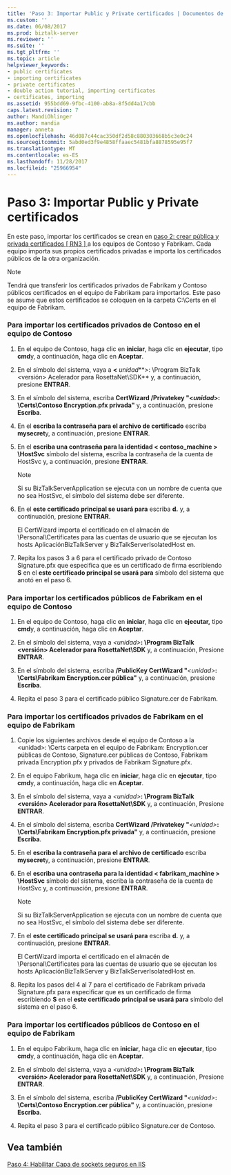 ```yaml
---
title: 'Paso 3: Importar Public y Private certificados | Documentos de Microsoft'
ms.custom: ''
ms.date: 06/08/2017
ms.prod: biztalk-server
ms.reviewer: ''
ms.suite: ''
ms.tgt_pltfrm: ''
ms.topic: article
helpviewer_keywords:
- public certificates
- importing certificates
- private certificates
- double action tutorial, importing certificates
- certificates, importing
ms.assetid: 955bdd69-9fbc-4100-ab8a-8f5dd4a17cbb
caps.latest.revision: 7
author: MandiOhlinger
ms.author: mandia
manager: anneta
ms.openlocfilehash: 46d087c44cac350df2d58c880303668b5c3e0c24
ms.sourcegitcommit: 5abd0ed3f9e4858ffaaec5481bfa8878595e95f7
ms.translationtype: MT
ms.contentlocale: es-ES
ms.lasthandoff: 11/28/2017
ms.locfileid: "25966954"
---
```

# <a name="step-3-importing-public-and-private-certificates"></a>Paso 3: Importar Public y Private certificados
En este paso, importar los certificados se crean en [paso 2: crear pública y privada certificados &#91; RN3 &#93; ](../../adapters-and-accelerators/accelerator-rosettanet/step-2-creating-public-and-private-certificates.md) a los equipos de Contoso y Fabrikam. Cada equipo importa sus propios certificados privadas e importa los certificados públicos de la otra organización.  
  
> [!NOTE]
>  Tendrá que transferir los certificados privados de Fabrikam y Contoso públicos certificados en el equipo de Fabrikam para importarlos. Este paso se asume que estos certificados se coloquen en la carpeta C:\Certs en el equipo de Fabrikam.  
  
### <a name="to-import-the-contoso-private-certificates-on-the-contoso-computer"></a>Para importar los certificados privados de Contoso en el equipo de Contoso  
  
1.  En el equipo de Contoso, haga clic en **iniciar**, haga clic en **ejecutar**, tipo **cmd**y, a continuación, haga clic en **Aceptar**.  
  
2.  En el símbolo del sistema, vaya a  **\<**  *unidad***\>: \Program BizTalk \<versión\> Acelerador para RosettaNet\SDK** y, a continuación, presione **ENTRAR**.  
  
3.  En el símbolo del sistema, escriba **CertWizard /Privatekey "\<***unidad***\>: \Certs\Contoso Encryption.pfx privada"** y, a continuación, presione **Escriba**.  
  
4.  En el **escriba la contraseña para el archivo de certificado** escriba **mysecret**y, a continuación, presione **ENTRAR**.  
  
5.  En el **escriba una contraseña para la identidad < contoso_machine > \HostSvc** símbolo del sistema, escriba la contraseña de la cuenta de HostSvc y, a continuación, presione **ENTRAR**.  
  
    > [!NOTE]
    >  Si su BizTalkServerApplication se ejecuta con un nombre de cuenta que no sea HostSvc, el símbolo del sistema debe ser diferente.  
  
6.  En el **este certificado principal se usará para** escriba **d.** y, a continuación, presione **ENTRAR**.  
  
     El CertWizard importa el certificado en el almacén de \Personal\Certificates para las cuentas de usuario que se ejecutan los hosts AplicaciónBizTalkServer y BizTalkServerIsolatedHost en.  
  
7.  Repita los pasos 3 a 6 para el certificado privado de Contoso Signature.pfx que especifica que es un certificado de firma escribiendo **S** en el **este certificado principal se usará para** símbolo del sistema que anotó en el paso 6.  
  
### <a name="to-import-the-fabrikam-public-certificates-on-the-contoso-computer"></a>Para importar los certificados públicos de Fabrikam en el equipo de Contoso  
  
1.  En el equipo de Contoso, haga clic en **iniciar**, haga clic en **ejecutar,** tipo **cmd**y, a continuación, haga clic en **Aceptar**.  
  
2.  En el símbolo del sistema, vaya a  *\<unidad\>***: \Program BizTalk \<versión\> Acelerador para RosettaNet\SDK** y, a continuación, Presione **ENTRAR**.  
  
3.  En el símbolo del sistema, escriba **/PublicKey CertWizard "***\<unidad\>***: \Certs\Fabrikam Encryption.cer pública"** y, a continuación, presione  **Escriba**.  
  
4.  Repita el paso 3 para el certificado público Signature.cer de Fabrikam.  
  
### <a name="to-import-the-fabrikam-private-certificates-on-the-fabrikam-computer"></a>Para importar los certificados privados de Fabrikam en el equipo de Fabrikam  
  
1.  Copie los siguientes archivos desde el equipo de Contoso a la \<unidad\>: \Certs carpeta en el equipo de Fabrikam: Encryption.cer públicas de Contoso, Signature.cer públicas de Contoso, Fabrikam privada Encryption.pfx y privados de Fabrikam Signature.pfx.  
  
2.  En el equipo Fabrikum, haga clic en **iniciar**, haga clic en **ejecutar**, tipo **cmd**y, a continuación, haga clic en **Aceptar**.  
  
3.  En el símbolo del sistema, vaya a  *\<unidad\>***: \Program BizTalk \<versión\> Acelerador para RosettaNet\SDK** y, a continuación, Presione **ENTRAR**.  
  
4.  En el símbolo del sistema, escriba **CertWizard /Privatekey "***\<unidad\>***: \Certs\Fabrikam Encryption.pfx privada"** y, a continuación, presione **Escriba**.  
  
5.  En el **escriba la contraseña para el archivo de certificado** escriba **mysecret**y, a continuación, presione **ENTRAR**.  
  
6.  En el **escriba una contraseña para la identidad < fabrikam_machine > \HostSvc** símbolo del sistema, escriba la contraseña de la cuenta de HostSvc y, a continuación, presione **ENTRAR**.  
  
    > [!NOTE]
    >  Si su BizTalkServerApplication se ejecuta con un nombre de cuenta que no sea HostSvc, el símbolo del sistema debe ser diferente.  
  
7.  En el **este certificado principal se usará para** escriba **d.** y, a continuación, presione **ENTRAR**.  
  
     El CertWizard importa el certificado en el almacén de \Personal\Certificates para las cuentas de usuario que se ejecutan los hosts AplicaciónBizTalkServer y BizTalkServerIsolatedHost en.  
  
8.  Repita los pasos del 4 al 7 para el certificado de Fabrikam privada Signature.pfx para especificar que es un certificado de firma escribiendo **S** en el **este certificado principal se usará para** símbolo del sistema en el paso 6.  
  
### <a name="to-import-the-contoso-public-certificates-on-the-fabrikam-computer"></a>Para importar los certificados públicos de Contoso en el equipo de Fabrikam  
  
1.  En el equipo Fabrikum, haga clic en **iniciar**, haga clic en **ejecutar**, tipo **cmd**y, a continuación, haga clic en **Aceptar**.  
  
2.  En el símbolo del sistema, vaya a  *\<unidad\>***: \Program BizTalk \<versión\> Acelerador para RosettaNet\SDK** y, a continuación, Presione **ENTRAR**.  
  
3.  En el símbolo del sistema, escriba **/PublicKey CertWizard "***\<unidad\>***: \Certs\Contoso Encryption.cer pública"** y, a continuación, presione  **Escriba**.  
  
4.  Repita el paso 3 para el certificado público Signature.cer de Contoso.  
  
## <a name="see-also"></a>Vea también  
 [Paso 4: Habilitar Capa de sockets seguros en IIS](../../adapters-and-accelerators/accelerator-rosettanet/step-4-enabling-secure-sockets-layer-in-iis.md)